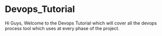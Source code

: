 # Devops_Tutorial
Hi Guys, Welcome to the Devops Tutorial which will cover all the devops process tool which uses at every phase of the project.
